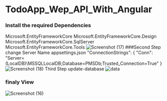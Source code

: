 # TodoApp_Wep_API_With_Angular
### Install the required Dependencies
Microsoft.EntityFrameworkCore Microsoft.EntityFrameworkCore.Design Microsoft.EntityFrameworkCore.SqlServer Microsoft.EntityFrameworkCore.Tools
![Screenshot (17)](https://github.com/nizambhl2001/TodoApp_Wep_API_With_Angular/assets/112401451/a231df09-efbb-4151-aacb-29788288fbf5)
###Second Step change Server Name
appsettings.json "ConnectionStrings": { "Conn": "Server=(LocalDB)\MSSQLLocalDB;Database=PMSDb;Trusted_Connection=True" }
![Screenshot (18)](https://github.com/nizambhl2001/TodoApp_Wep_API_With_Angular/assets/112401451/18412baf-a61e-445e-ad92-e360afd074ee)
Third Step update-database
![data](https://github.com/nizambhl2001/TodoApp_Wep_API_With_Angular/assets/112401451/f1c19641-0c29-453e-9704-ce0ff36ccb0e)


### finaly View
![Screenshot (16)](https://github.com/nizambhl2001/TodoApp_Wep_API_With_Angular/assets/112401451/7d1786f3-fd6a-44d9-b422-44f609ba7818)




